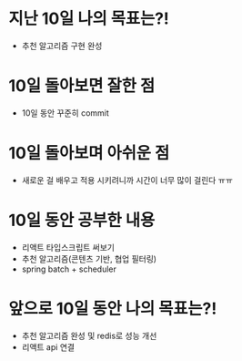 # 지난 10일 나의 목표는?!
- 추천 알고리즘 구현 완성

# 10일 돌아보면 잘한 점
- 10일 동안 꾸준히 commit
 
# 10일 돌아보며 아쉬운 점
- 새로운 걸 배우고 적용 시키려니까 시간이 너무 많이 걸린다 ㅠㅠ

# 10일 동안 공부한 내용
- 리액트 타입스크립트 써보기
- 추천 알고리즘(콘텐츠 기반, 협업 필터링)
- spring batch + scheduler

# 앞으로 10일 동안 나의 목표는?!
- 추천 알고리즘 완성 및 redis로 성능 개선
- 리액트 api 연결
